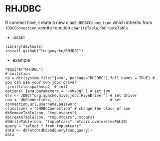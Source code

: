 # RHJDBC

R connect hive, create a new class `JHDBCConnection` which inherits from `JDBCConnection`,rewrite  function `dbWriteTable`,`dbCreateTable`

- install 
```
library(devtools)
install_github("lengyuyeke/RHJDBC")
```

- example

```
require("RHJDBC")
# initition
cp = dir(system.file("java", package="RHJDBC"),full.names = TRUE) # you can use your own jdbc driver
.jinit(classpath=cp)  # init
options( java.parameters = "-Xmx8g" ) # set jvm
drv <- JDBC("org.apache.hive.jdbc.HiveDriver") # set driver
con <- dbConnect(drv,...)                      # set connection,url,username,password
class(con) = "JHDBCConnection" # change the class of con 
dbRemoveTable(con, "tmp.mtcars")
dbCreateTable(con, "tmp.mtcars", mtcars)
dbWriteTable(con, "tmp.mtcars", mtcars,overwrite=FALSE)
query = "select * from tmp.mtcars"
data <- dbFetch(dbSendQuery(con,query))
data

```



